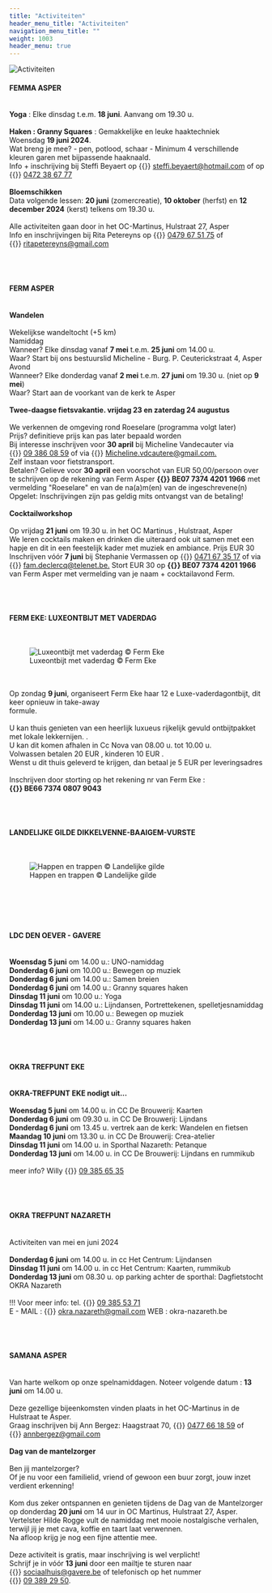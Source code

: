 ```yaml
---
title: "Activiteiten"
header_menu_title: "Activiteiten"
navigation_menu_title: ""
weight: 1003
header_menu: true
---
```


![Activiteiten](images/activiteiten.jpg)




#### FEMMA ASPER
<br>
<b>Yoga</b> : Elke dinsdag t.e.m. <b>18 juni</b>. Aanvang om 19.30 u.<br>
<br>
<b>Haken : Granny Squares</b> : Gemakkelijke en leuke haaktechniek<br>
Woensdag <b>19 juni 2024</b>.<br>
Wat breng je mee? - pen, potlood, schaar - Minimum 4 verschillende kleuren garen met bijpassende haaknaald.<br>
Info + inschrijving bij Steffi Beyaert op {{<icon class="fa fa-envelope">}}&nbsp;<a href="steffi.beyaert@hotmail.com">steffi.beyaert@hotmail.com</a> of op {{<icon class="fa fa-phone">}}&nbsp;<a href="tel:0472386777">0472 38 67 77</a><br>
<br>
<b>Bloemschikken</b><br>
Data volgende lessen: <b>20 juni</b> (zomercreatie), <b>10 oktober</b> (herfst) en <b>12 december 2024</b> (kerst) telkens om 19.30 u.<br>
<br>
Alle activiteiten gaan door in het OC-Martinus, Hulstraat 27, Asper<br>
Info en inschrijvingen bij Rita Petereyns op {{<icon class="fa fa-phone">}}&nbsp;<a href="tel:0479675175">0479 67 51 75</a> of {{<icon class="fa fa-envelope">}}&nbsp;<a href="ritapetereyns@gmail.com">ritapetereyns@gmail.com</a><br>
<br>
<br>
<br>





#### FERM ASPER
<br>
<b>Wandelen</b><br>
<br>
Wekelijkse wandeltocht (+5 km)<br>
Namiddag<br>
Wanneer? Elke dinsdag vanaf <b>7 mei</b> t.e.m. <b>25 juni</b> om 14.00 u.<br>
Waar? Start bij ons bestuurslid Micheline - Burg. P. Ceuterickstraat 4, Asper<br>
Avond<br>
Wanneer? Elke donderdag vanaf <b>2 mei</b> t.e.m. <b>27 juni</b> om 19.30 u. (niet op <b>9 mei</b>)<br>
Waar? Start aan de voorkant van de kerk te Asper<br>
<br>
<b>Twee-daagse fietsvakantie. vrijdag 23 en zaterdag 24 augustus</b><br>
<br>
We verkennen de omgeving rond Roeselare (programma volgt later)<br>
Prijs? definitieve prijs kan pas later bepaald worden<br>
Bij interesse inschrijven voor <b>30 april</b> bij Micheline Vandecauter via {{<icon class="fa fa-phone">}}&nbsp;<a href="tel:093860859">09 386 08 59</a> of via {{<icon class="fa fa-envelope">}}&nbsp;<a href="Micheline.vdcautere@gmail.com.">Micheline.vdcautere@gmail.com.</a><br>
Zelf instaan voor fietstransport.<br>
Betalen? Gelieve voor <b>30 april</b> een voorschot van EUR 50,00/persoon over te schrijven op de rekening van Ferm Asper <b>{{<icon class="fa fa-piggy-bank">}}&nbsp;BE07 7374 4201 1966</b> met vermelding "Roeselare" en van de na(a)m(en) van de ingeschrevene(n)<br>
Opgelet: Inschrijvingen zijn pas geldig mits ontvangst van de betaling!<br>
<br>
<b>Cocktailworkshop</b><br>
<br>
Op vrijdag <b>21 juni</b> om 19.30 u. in het OC Martinus , Hulstraat, Asper<br>
We leren cocktails maken en drinken die uiteraard ook uit samen met een hapje en dit in een feestelijk kader met muziek en ambiance. Prijs EUR 30<br>
Inschrijven vóór <b>7 juni</b> bij Stephanie Vermassen op {{<icon class="fa fa-phone">}}&nbsp;<a href="tel:0471673517">0471 67 35 17</a> of via {{<icon class="fa fa-envelope">}}&nbsp;<a href="fam.declercq@telenet.be.">fam.declercq@telenet.be.</a> Stort EUR 30 op <b>{{<icon class="fa fa-piggy-bank">}}&nbsp;BE07 7374 4201 1966</b> van Ferm Asper met vermelding van je naam + cocktailavond Ferm.<br>
<br>
<br>
<br>





#### FERM EKE: LUXEONTBIJT MET VADERDAG
<br>
<figure><img src="images/pb-amo.jpg" alt=" Luxeontbijt met vaderdag © Ferm Eke" style="max-height: 500px; max-width: 500px;" /><figcaption> Luxeontbijt met vaderdag © Ferm Eke</figcaption></figure><br>
<br>
Op zondag <b>9 juni</b>, organiseert Ferm Eke haar 12 e Luxe-vaderdagontbijt, dit keer opnieuw in take-away<br>
formule.<br>
<br>
U kan thuis genieten van een heerlijk luxueus rijkelijk gevuld ontbijtpakket met lokale lekkernijen. .<br>
U kan dit komen afhalen in Cc Nova van 08.00 u. tot 10.00 u.<br>
Volwassen betalen 20 EUR , kinderen 10 EUR .<br>
Wenst u dit thuis geleverd te krijgen, dan betaal je 5 EUR per leveringsadres<br>
<br>
Inschrijven door storting op het rekening nr van Ferm Eke :<br>
<b>{{<icon class="fa fa-piggy-bank">}}&nbsp;BE66 7374 0807 9043</b><br>
<br>
<br>
<br>





#### LANDELIJKE GILDE DIKKELVENNE-BAAIGEM-VURSTE
<br>
<figure><img src="images/pb-has.jpg" alt=" Happen en trappen © Landelijke gilde" style="max-height: 500px; max-width: 500px;" /><figcaption> Happen en trappen © Landelijke gilde</figcaption></figure><br>
<br>
<br>
<br>





#### LDC DEN OEVER - GAVERE
<br>
<b>Woensdag 5 juni</b> om 14.00 u.: UNO-namiddag<br>
<b>Donderdag 6 juni</b> om 10.00 u.: Bewegen op muziek<br>
<b>Donderdag 6 juni</b> om 14.00 u.: Samen breien<br>
<b>Donderdag 6 juni</b> om 14.00 u.: Granny squares haken<br>
<b>Dinsdag 11 juni</b> om 10.00 u.: Yoga<br>
<b>Dinsdag 11 juni</b> om 14.00 u.: Lijndansen, Portrettekenen, spelletjesnamiddag<br>
<b>Donderdag 13 juni</b> om 10.00 u.: Bewegen op muziek<br>
<b>Donderdag 13 juni</b> om 14.00 u.: Granny squares haken<br>
<br>
<br>
<br>





#### OKRA TREFPUNT EKE
<br>
<b>OKRA-TREFPUNT EKE nodigt uit...</b><br>
<br>
<b>Woensdag 5 juni</b> om 14.00 u. in CC De Brouwerij: Kaarten<br>
<b>Donderdag 6 juni</b> om 09.30 u. in CC De Brouwerij: Lijndans<br>
<b>Donderdag 6 juni</b> om 13.45 u. vertrek aan de kerk: Wandelen en fietsen<br>
<b>Maandag 10 juni</b> om 13.30 u. in CC De Brouwerij: Crea-atelier<br>
<b>Dinsdag 11 juni</b> om 14.00 u. in Sporthal Nazareth: Petanque<br>
<b>Donderdag 13 juni</b> om 14.00 u. in CC De Brouwerij: Lijndans en rummikub<br>
<br>
meer info? Willy {{<icon class="fa fa-phone">}}&nbsp;<a href="tel:093856535">09 385 65 35</a><br>
<br>
<br>
<br>





#### OKRA TREFPUNT NAZARETH
<br>
Activiteiten van mei en juni 2024<br>
<br>
<b>Donderdag 6 juni</b> om 14.00 u. in cc Het Centrum: Lijndansen<br>
<b>Dinsdag 11 juni</b> om 14.00 u. in cc Het Centrum: Kaarten, rummikub<br>
<b>Donderdag 13 juni</b> om 08.30 u. op parking achter de sporthal: Dagfietstocht OKRA Nazareth<br>
<br>
!!! Voor meer info: tel. {{<icon class="fa fa-phone">}}&nbsp;<a href="tel:093855371">09 385 53 71</a><br>
E - MAIL : {{<icon class="fa fa-envelope">}}&nbsp;<a href="okra.nazareth@gmail.com">okra.nazareth@gmail.com</a> WEB : okra-nazareth.be<br>
<br>
<br>
<br>





#### SAMANA ASPER
<br>
Van harte welkom op onze spelnamiddagen. Noteer volgende datum : <b>13 juni</b> om 14.00 u.<br>
<br>
Deze gezellige bijeenkomsten vinden plaats in het OC-Martinus in de Hulstraat te Asper.<br>
Graag inschrijven bij Ann Bergez: Haagstraat 70, {{<icon class="fa fa-phone">}}&nbsp;<a href="tel:0477661859">0477 66 18 59</a> of {{<icon class="fa fa-envelope">}}&nbsp;<a href="annbergez@gmail.com">annbergez@gmail.com</a><br>
<br>
<b>Dag van de mantelzorger</b><br>
<br>
Ben jij mantelzorger?<br>
Of je nu voor een familielid, vriend of gewoon een buur zorgt, jouw inzet verdient erkenning!<br>
<br>
Kom dus zeker ontspannen en genieten tijdens de Dag van de Mantelzorger op donderdag <b>20 juni</b> om 14 uur in OC Martinus, Hulstraat 27, Asper.<br>
Vertelster Hilde Rogge vult de namiddag met mooie nostalgische verhalen, terwijl jij je met cava, koffie en taart laat verwennen.<br>
Na afloop krijg je nog een fijne attentie mee.<br>
<br>
Deze activiteit is gratis, maar inschrijving is wel verplicht!<br>
Schrijf je in vóór <b>13 juni</b> door een mailtje te sturen naar {{<icon class="fa fa-envelope">}}&nbsp;<a href="sociaalhuis@gavere.be">sociaalhuis@gavere.be</a> of telefonisch op het nummer {{<icon class="fa fa-phone">}}&nbsp;<a href="tel:093892950">09 389 29 50</a>.<br>
<br>
<br>
<br>


